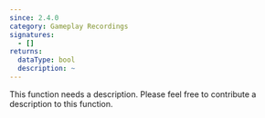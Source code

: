 ```yaml
---
since: 2.4.0
category: Gameplay Recordings
signatures:
  - []
returns:
  dataType: bool
  description: ~
---
```


This function needs a description. Please feel free to contribute a description to this function.
